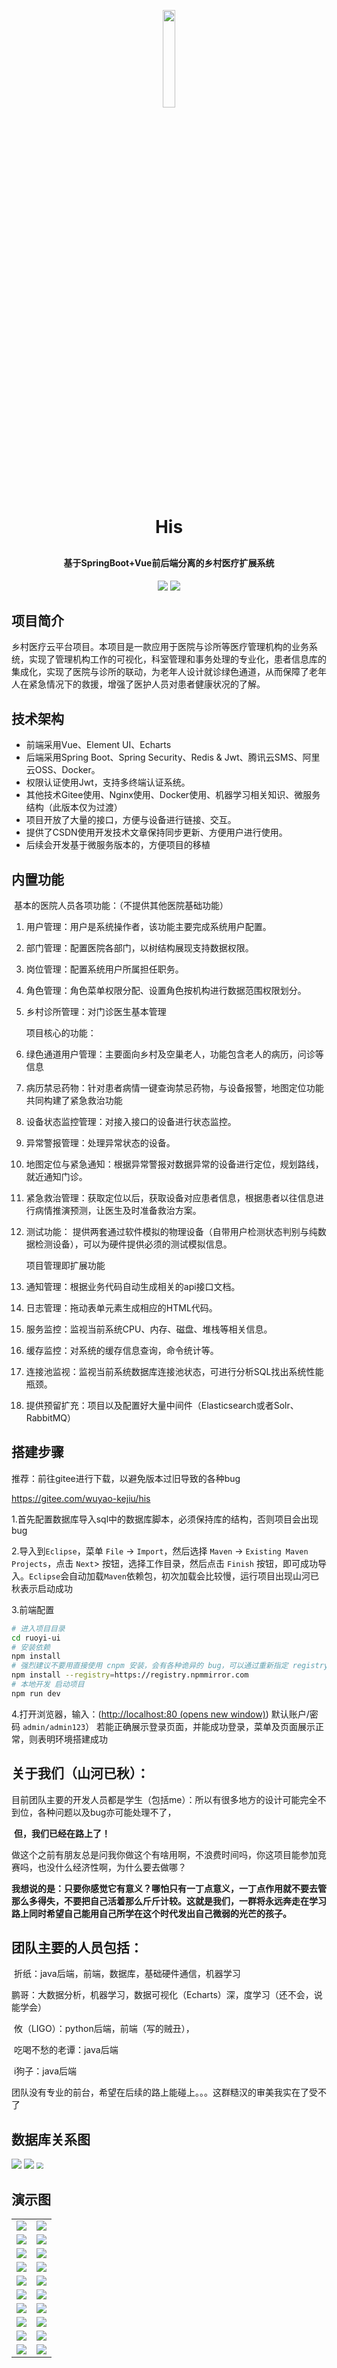 <p align="center">
	<img width="20%" height="20%" alt="" src="https://s2.loli.net/2022/09/30/FnaI1xqMUi7QXbp.png">
</p>
<h1 align="center" style="margin: 30px 0 30px; font-weight: bold;">His</h1>
<h4 align="center">基于SpringBoot+Vue前后端分离的乡村医疗扩展系统
</h4>
<p align="center">
	<a href="https://gitee.com/wuyao-kejiu/his"><img src="https://gitee.com/y_project/RuoYi-Vue/badge/star.svg?theme=dark"></a>
	<a href="https://gitee.com/y_project/RuoYi-Vue/blob/master/LICENSE"><img src="https://img.shields.io/github/license/mashape/apistatus.svg"></a>
</p>







## 项目简介

乡村医疗云平台项目。本项目是一款应用于医院与诊所等医疗管理机构的业务系统，实现了管理机构工作的可视化，科室管理和事务处理的专业化，患者信息库的集成化，实现了医院与诊所的联动，为老年人设计就诊绿色通道，从而保障了老年人在紧急情况下的救援，增强了医护人员对患者健康状况的了解。

## 技术架构

* 前端采用Vue、Element UI、Echarts
* 后端采用Spring Boot、Spring Security、Redis & Jwt、腾讯云SMS、阿里云OSS、Docker。
* 权限认证使用Jwt，支持多终端认证系统。
* 其他技术Gitee使用、Nginx使用、Docker使用、机器学习相关知识、微服务结构（此版本仅为过渡）
* 项目开放了大量的接口，方便与设备进行链接、交互。
* 提供了CSDN使用开发技术文章保持同步更新、方便用户进行使用。
* 后续会开发基于微服务版本的，方便项目的移植

## 内置功能

​        基本的医院人员各项功能：（不提供其他医院基础功能）

1. 用户管理：用户是系统操作者，该功能主要完成系统用户配置。

2. 部门管理：配置医院各部门，以树结构展现支持数据权限。

3. 岗位管理：配置系统用户所属担任职务。

4. 角色管理：角色菜单权限分配、设置角色按机构进行数据范围权限划分。

5. 乡村诊所管理：对门诊医生基本管理

   

   项目核心的功能：

6. 绿色通道用户管理：主要面向乡村及空巢老人，功能包含老人的病历，问诊等信息

7. 病历禁忌药物：针对患者病情一键查询禁忌药物，与设备报警，地图定位功能共同构建了紧急救治功能

8. 设备状态监控管理：对接入接口的设备进行状态监控。

9. 异常警报管理：处理异常状态的设备。

10. 地图定位与紧急通知：根据异常警报对数据异常的设备进行定位，规划路线，就近通知门诊。

11. 紧急救治管理：获取定位以后，获取设备对应患者信息，根据患者以往信息进行病情推演预测，让医生及时准备救治方案。

12. 测试功能： 提供两套通过软件模拟的物理设备（自带用户检测状态判别与纯数据检测设备），可以为硬件提供必须的测试模拟信息。

    

    项目管理即扩展功能

13. 通知管理：根据业务代码自动生成相关的api接口文档。

14. 日志管理：拖动表单元素生成相应的HTML代码。

15. 服务监控：监视当前系统CPU、内存、磁盘、堆栈等相关信息。

16. 缓存监控：对系统的缓存信息查询，命令统计等。

17. 连接池监视：监视当前系统数据库连接池状态，可进行分析SQL找出系统性能瓶颈。

18. 提供预留扩充：项目以及配置好大量中间件（Elasticsearch或者Solr、RabbitMQ）

## 搭建步骤

推荐：前往gitee进行下载，以避免版本过旧导致的各种bug

https://gitee.com/wuyao-kejiu/his

1.首先配置数据库导入sql中的数据库脚本，必须保持库的结构，否则项目会出现bug

2.导入到`Eclipse`，菜单 `File` -> `Import`，然后选择 `Maven` -> `Existing Maven Projects`，点击 `Next`> 按钮，选择工作目录，然后点击 `Finish` 按钮，即可成功导入。`Eclipse`会自动加载`Maven`依赖包，初次加载会比较慢，运行项目出现山河已秋表示启动成功

3.前端配置

```bash
# 进入项目目录
cd ruoyi-ui
# 安装依赖
npm install
# 强烈建议不要用直接使用 cnpm 安装，会有各种诡异的 bug，可以通过重新指定 registry 来解决 npm 安装速度慢的问题。
npm install --registry=https://registry.npmmirror.com
# 本地开发 启动项目
npm run dev
```

4.打开浏览器，输入：([http://localhost:80 (opens new window)](http://localhost/)) 默认账户/密码 `admin/admin123`）
若能正确展示登录页面，并能成功登录，菜单及页面展示正常，则表明环境搭建成功

## 关于我们（山河已秋）：

​	目前团队主要的开发人员都是学生（包括me）：所以有很多地方的设计可能完全不到位，各种问题以及bug亦可能处理不了，

​	**但，我们已经在路上了！**

​	做这个之前有朋友总是问我你做这个有啥用啊，不浪费时间吗，你这项目能参加竞赛吗，也没什么经济性啊，为什么要去做哪？

​	**我想说的是：只要你感觉它有意义？哪怕只有一丁点意义，一丁点作用就不要去管那么多得失，不要把自己活着那么斤斤计较。这就是我们，一群将永远奔走在学习路上同时希望自己能用自己所学在这个时代发出自己微弱的光芒的孩子。**

## 团队主要的人员包括：

​	折纸：java后端，前端，数据库，基础硬件通信，机器学习

​	鹏哥：大数据分析，机器学习，数据可视化（Echarts）深，度学习（还不会，说能学会）

​	攸（LIGO）：python后端，前端（写的贼丑），

​	吃喝不愁的老谭：java后端

​	i狗子：java后端

团队没有专业的前台，希望在后续的路上能碰上。。。这群糙汉的审美我实在了受不了



## 数据库关系图

<img src="https://s2.loli.net/2022/09/30/TVYHxGs4SWBqI9l.png"  />

<img src="https://s2.loli.net/2022/09/30/IO1WvbrX8tqkyfE.png"/>
    
<img src="https://s2.loli.net/2022/09/30/KMPsFl2y5Q1hpti.png" style="zoom: 67%;" />

## 演示图

<table>
    <tr>
        <td><img src="https://s2.loli.net/2022/09/30/4lk8CW2nFaREZ5T.png"/></td>
        <td><img src="https://s2.loli.net/2022/09/30/r1iDBNsMYPOyCZH.png"/></td>
    </tr>
    <tr>
        <td><img src="https://s2.loli.net/2022/09/30/jWVPC7nN543ZqmS.png"/></td>
        <td><img src="https://s2.loli.net/2022/09/30/dje4Xxkn2hAJ6rt.png"/></td>
    </tr>
	<tr>
        <td><img src="https://s2.loli.net/2022/09/30/qHiSTNOhKy1ts2L.png"/></td>
        <td><img src="https://s2.loli.net/2022/09/30/xsLApPiGS6v3MCH.png"/></td>
    </tr>	 
    <tr>
        <td><img src="https://s2.loli.net/2022/09/30/qnSkbOiNIG68yDl.png"/></td>
        <td><img src="https://s2.loli.net/2022/09/30/CXjNgbmhDYSrcQ3.png"/></td>
    </tr>
	<tr>
        <td><img src="https://s2.loli.net/2022/09/30/PBLQiNjTX1S47GH.png"/></td>
        <td><img src="https://s2.loli.net/2022/09/30/wh4BxjF2Lyq71eQ.png"/></td>
    </tr>
	<tr>
        <td><img src="https://s2.loli.net/2022/09/30/zpVYy85SxCeIrOd.png"/></td>
        <td><img src="https://s2.loli.net/2022/09/30/RBKJV4c8fQzvNXY.png"/></td>
    </tr>
    <tr>
        <td><img src="https://s2.loli.net/2022/09/30/XxJ29MLDyRpeH5s.png"/></td>
        <td><img src="https://s2.loli.net/2022/09/30/XqAev4UIFZiaTs7.png"/></td>
    </tr>
    <tr>
        <td><img src="https://s2.loli.net/2022/09/30/qeD1OuYTsRxXv2j.png"/></td>
        <td><img src="https://s2.loli.net/2022/09/30/9qUhez52pAHmGgk.png"/></td>
    </tr>
    <tr>
        <td><img src="https://s2.loli.net/2022/09/30/fwCxkUWEK9ZdcYV.png"/></td>
        <td><img src="https://s2.loli.net/2022/09/30/sojNrRT3pv9Wzd8.png"/></td>
    </tr>
    <tr>
        <td><img src="https://s2.loli.net/2022/09/30/ELWsgMvSGXzpKdZ.png"/></td>
        <td><img src="https://s2.loli.net/2022/09/30/aSEbvCtVZUx73wy.png"/></td>
    </tr>
</table>





​    

 

